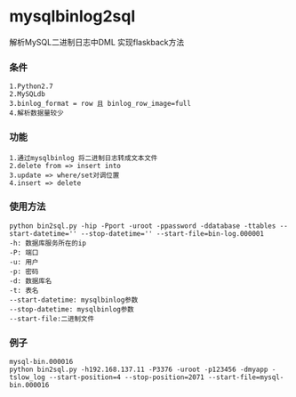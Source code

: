 # mysqlbinlog2sql
解析MySQL二进制日志中DML 实现flaskback方法


### 条件
	1.Python2.7
	2.MySQLdb
	3.binlog_format = row 且 binlog_row_image=full
	4.解析数据量较少

### 功能
	1.通过mysqlbinlog 将二进制日志转成文本文件
	2.delete from => insert into
	3.update => where/set对调位置
	4.insert => delete

### 使用方法
	python bin2sql.py -hip -Pport -uroot -ppassword -ddatabase -ttables --start-datetime='' --stop-datetime='' --start-file=bin-log.000001 
	-h: 数据库服务所在的ip
	-P: 端口
	-u: 用户
	-p: 密码
	-d: 数据库名
	-t: 表名
	--start-datetime: mysqlbinlog参数
	--stop-datetime: mysqlbinlog参数
	--start-file:二进制文件

### 例子
	mysql-bin.000016
	python bin2sql.py -h192.168.137.11 -P3376 -uroot -p123456 -dmyapp -tslow_log --start-position=4 --stop-position=2071 --start-file=mysql-bin.000016